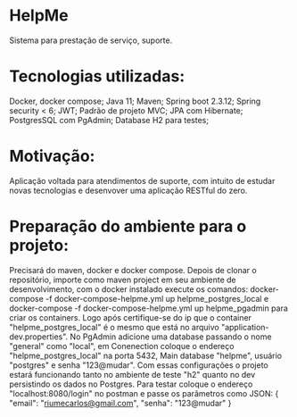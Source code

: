 # HelpMe
Sistema para prestação de serviço, suporte.

# Tecnologias utilizadas:

Docker, docker compose;
Java 11;
Maven;
Spring boot 2.3.12;
Spring security < 6;
JWT;
Padrão de projeto MVC;
JPA com Hibernate;
PostgresSQL com PgAdmin;
Database H2 para testes;

# Motivação:

Aplicação voltada para atendimentos de suporte, com intuito de estudar novas tecnologias e desenvover uma aplicação RESTful do zero.

# Preparação do ambiente para o projeto:

Precisará do maven, docker e docker compose. Depois de clonar o repositório, importe como maven project em seu ambiente de desenvolvimento, com o docker instalado execute os comandos: docker-compose -f docker-compose-helpme.yml up helpme_postgres_local e docker-compose -f docker-compose-helpme.yml up helpme_pgadmin para criar os containers. Logo após certifique-se do ip que o container "helpme_postgres_local" é o mesmo que está no arquivo "application-dev.properties". No PgAdmin adicione uma database passando o nome "general" como "local", em Conenection coloque o endereço "helpme_postgres_local" na porta 5432, Main database "helpme", usuário "postgres" e senha "123@mudar".
Com essas configurações o projeto estará funcionando tanto no ambiente de teste "h2" quanto no dev persistindo os dados no Postgres.
Para testar coloque o endereço "localhost:8080/login" no postman e passe os parâmetros como JSON:
{
    "email": "riumecarlos@gmail.com",
    "senha": "123@mudar"
}






